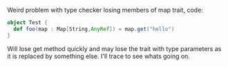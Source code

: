 Weird problem with type checker losing members of map trait, code:

```scala
object Test {
  def foo(map : Map[String,AnyRef]) = map.get("hello")
}

```

Will lose get method quickly and may lose the trait with type parameters as it is replaced by something else. I'll trace to see whats going on.
